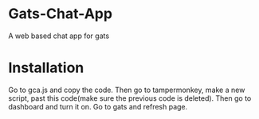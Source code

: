 # Gats-Chat-App
A web based chat app for gats

# Installation
Go to gca.js and copy the code. Then go to tampermonkey, make a new script, past this code(make sure the previous code is deleted). Then go to dashboard and turn it on. Go to gats and refresh page.
